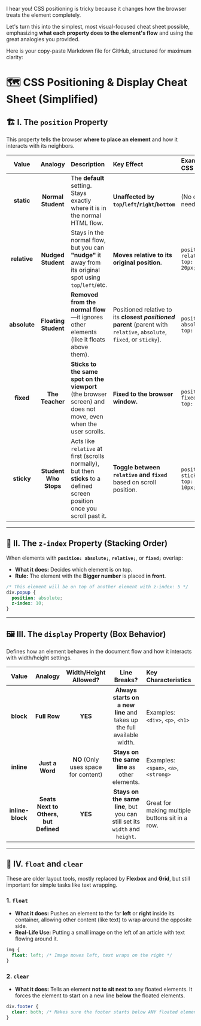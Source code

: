 I hear you\! CSS positioning is tricky because it changes how the browser treats the element completely.

Let's turn this into the simplest, most visual-focused cheat sheet possible, emphasizing **what each property does to the element's flow** and using the great analogies you provided.

Here is your copy-paste Markdown file for GitHub, structured for maximum clarity:

# 🗺 CSS Positioning & Display Cheat Sheet (Simplified)

## 🏗 I. The `position` Property

This property tells the browser **where to place an element** and how it interacts with its neighbors.

| Value | Analogy | Description | Key Effect | Example CSS |
| :---: | :---: | :--- | :--- | :--- |
| **static** | **Normal Student** | The **default** setting. Stays exactly where it is in the normal HTML flow. | **Unaffected by `top`/`left`/`right`/`bottom`** | (No code needed) |
| **relative** | **Nudged Student** | Stays in the normal flow, but you can **"nudge"** it away from its original spot using `top`/`left`/etc. | **Moves relative to its original position.** | `position: relative; top: 20px;` |
| **absolute** | **Floating Student** | **Removed from the normal flow**—it ignores other elements (like it floats above them). | Positioned relative to its **closest *positioned* parent** (parent with `relative`, `absolute`, `fixed`, or `sticky`). | `position: absolute; top: 0;` |
| **fixed** | **The Teacher** | **Sticks to the same spot on the viewport** (the browser screen) and does not move, even when the user scrolls. | **Fixed to the browser window.** | `position: fixed; top: 0;` |
| **sticky** | **Student Who Stops** | Acts like `relative` at first (scrolls normally), but then **sticks** to a defined screen position once you scroll past it. | **Toggle between `relative` and `fixed`** based on scroll position. | `position: sticky; top: 10px;` |

---

## 🎨 II. The `z-index` Property (Stacking Order)

When elements with **`position: absolute;`**, **`relative;`**, or **`fixed;`** overlap:

* **What it does:** Decides which element is on top.
* **Rule:** The element with the **Bigger number** is placed **in front**.

```css
/* This element will be on top of another element with z-index: 5 */
div.popup {
  position: absolute;
  z-index: 10;
}
````

-----

## 🖼 III. The `display` Property (Box Behavior)

Defines how an element behaves in the document flow and how it interacts with width/height settings.

| Value | Analogy | Width/Height Allowed? | Line Breaks? | Key Characteristics |
| :---: | :---: | :---: | :---: | :--- |
| **block** | **Full Row** | **YES** | **Always starts on a new line** and takes up the full available width. | Examples: `<div>`, `<p>`, `<h1>` |
| **inline** | **Just a Word** | **NO** (Only uses space for content) | **Stays on the same line** as other elements. | Examples: `<span>`, `<a>`, `<strong>` |
| **inline-block** | **Seats Next to Others, but Defined** | **YES** | **Stays on the same line**, but you can still set its `width` and `height`. | Great for making multiple buttons sit in a row. |

-----

## 📌 IV. `float` and `clear`

These are older layout tools, mostly replaced by **Flexbox** and **Grid**, but still important for simple tasks like text wrapping.

### 1\. `float`

  * **What it does:** Pushes an element to the far **left** or **right** inside its container, allowing other content (like text) to wrap around the opposite side.
  * **Real-Life Use:** Putting a small image on the left of an article with text flowing around it.

<!-- end list -->

```css
img { 
  float: left; /* Image moves left, text wraps on the right */
}
```

### 2\. `clear`

  * **What it does:** Tells an element **not to sit next to** any floated elements. It forces the element to start on a new line **below** the floated elements.

<!-- end list -->

```css
div.footer {
  clear: both; /* Makes sure the footer starts below ANY floated element (left or right) */
}
```

```
```

